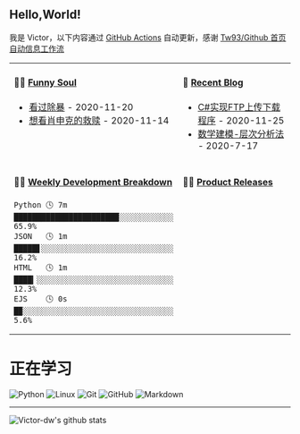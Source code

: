 ## Hello,World!

我是 Victor，以下内容通过 [GitHub Actions](https://github.com/Victor-dw/Victor-dw/actions) 自动更新，感谢 [Tw93/Github 首页自动信息工作流](https://github.com/tw93/tw93)

<table width="800px">
<tr>
<td valign="top" width="50%">


#### 🤾‍♂️ <a href="https://www.douban.com/people/226575739/" target="_blank">Funny Soul</a>

<!-- douban starts -->

* <a href=https://movie.douban.com/subject/30373723/ target='_blank'>看过除暴</a> - 2020-11-20
* <a href=http://movie.douban.com/subject/1292052/ target='_blank'>想看肖申克的救赎</a> - 2020-11-14
  <!-- douban ends -->

</td>
<td valign="top" width="50%">

#### 🎣 <a href="https://www.cnblogs.com/DWVictor/" target="_blank">Recent Blog</a>

<!-- blog starts -->

* <a href=https://www.cnblogs.com/DWVictor/p/14036305.html target='_blank'>C#实现FTP上传下载程序</a> - 2020-11-25
* <a href=https://www.cnblogs.com/DWVictor/p/13335166.html target='_blank'>数学建模-层次分析法</a> - 2020-7-17
  <!-- blog ends -->

</td>
</tr>
<tr>
<td valign="top" width="50%">

#### 🏊‍♂️ <a href="https://gist.github.com/Sanksu/05162ee00bd2a93c4d0e7b3f5c173e74" target="_blank">Weekly Development Breakdown</a>

<!-- code_time starts -->

```text
Python 🕓 7m ███████████████████████░░░░░░░░░░░░ 65.9%
JSON   🕓 1m █████▋░░░░░░░░░░░░░░░░░░░░░░░░░░░░░ 16.2%
HTML   🕓 1m ████▎░░░░░░░░░░░░░░░░░░░░░░░░░░░░░░ 12.3%
EJS    🕓 0s █▉░░░░░░░░░░░░░░░░░░░░░░░░░░░░░░░░░  5.6%
```

<!-- code_time ends -->

</td>
<td valign="top" width="50%">


#### 🏋️‍♀️ <a href="https://github.com/Victor-dw/Victor-dw/blob/master/releases.md" target="_blank">Product Releases</a>

<!-- recent_releases starts -->

<!-- recent_releases ends -->

</td>
</tr>
</table>

# 正在学习

![Python](https://img.shields.io/badge/-python-333333?style=flat&logo=python&logoColor=3776AB)
![Linux](https://img.shields.io/badge/-Linux-333333?style=flat&logo=Linux&logoColor=FCC624)
![Git](https://img.shields.io/badge/-Git-333333?style=flat&logo=git)
![GitHub](https://img.shields.io/badge/-GitHub-333333?style=flat&logo=github)
![Markdown](https://img.shields.io/badge/-Markdown-333333?style=flat&logo=markdown)

---

![Victor-dw's github stats](https://github-readme-stats.vercel.app/api?username=Victor-dw&hide=issues&show_icons=true&title_color=000000&icon_color=fff&text_color=000&bg_color=DEG,708090,2F4F4F)
